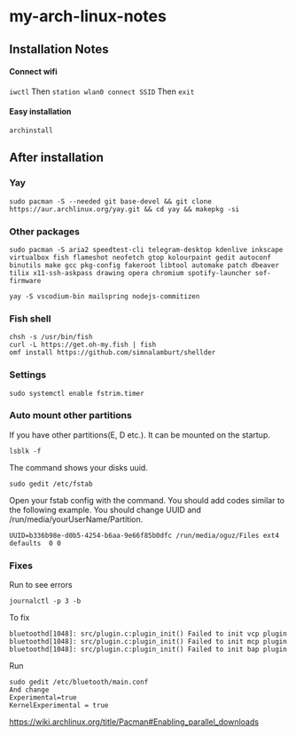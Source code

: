 # my-arch-linux-notes

## Installation Notes
#### Connect wifi
```iwctl```
Then
```station wlan0 connect SSID```
Then 
```exit```
#### Easy installation
```archinstall```

## After installation
### Yay
```sudo pacman -S --needed git base-devel && git clone https://aur.archlinux.org/yay.git && cd yay && makepkg -si```

### Other packages

```sudo pacman -S aria2 speedtest-cli telegram-desktop kdenlive inkscape virtualbox fish flameshot neofetch gtop kolourpaint gedit autoconf binutils make gcc pkg-config fakeroot libtool automake patch dbeaver tilix x11-ssh-askpass drawing opera chromium spotify-launcher sof-firmware```

```yay -S vscodium-bin mailspring nodejs-commitizen```

### Fish shell
```
chsh -s /usr/bin/fish
curl -L https://get.oh-my.fish | fish
omf install https://github.com/simnalamburt/shellder
```

### Settings

```sudo systemctl enable fstrim.timer```

### Auto mount other partitions
If you have other partitions(E, D etc.). It can be mounted on the startup.

```
lsblk -f
```
The command shows your disks uuid.
```
sudo gedit /etc/fstab 
```
Open your fstab config with the command. You should add codes similar to the following example. You should change UUID and /run/media/yourUserName/Partition.
```
UUID=b336b98e-d0b5-4254-b6aa-9e66f85b0dfc /run/media/oguz/Files ext4 defaults  0 0
```

### Fixes
Run to see errors
```
journalctl -p 3 -b
```
To fix
```
bluetoothd[1048]: src/plugin.c:plugin_init() Failed to init vcp plugin
bluetoothd[1048]: src/plugin.c:plugin_init() Failed to init mcp plugin
bluetoothd[1048]: src/plugin.c:plugin_init() Failed to init bap plugin
```
Run
```
sudo gedit /etc/bluetooth/main.conf
And change 
Experimental=true
KernelExperimental = true
```
https://wiki.archlinux.org/title/Pacman#Enabling_parallel_downloads
